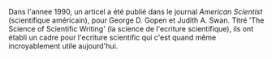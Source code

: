 Dans l'annee 1990, un articel a été publié dans le journal *American Scientist* (scientifique américain), pour George D. Gopen et Judith A. Swan. Titré 'The Science of Scientific Writing' (la science de l'ecriture scientifique), ils ont établi un cadre pour l'ecriture scientific qui c'est quand même incroyablement utile aujourd'hui.
